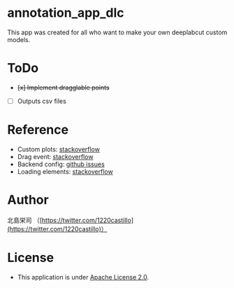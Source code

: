 # annotation_app_dlc
This app was created for all who want to make your own deeplabcut custom models.


# ToDo
- ~~[x] Implement dragglable points~~
- [ ] Outputs csv files


# Reference
- Custom plots: [stackoverflow](https://stackoverflow.com/questions/22052532/matplotlib-python-clickable-points)
- Drag event: [stackoverflow](https://stackoverflow.com/questions/55758473/how-to-fix-problem-with-uncaught-error-unknown-type-dragstart/55758597)
- Backend config: [github issues](https://github.com/matplotlib/matplotlib/issues/14304/)
- Loading elements: [stackoverflow](https://stackoverflow.com/questions/42260524/array-length-is-zero-but-the-array-has-elements-in-it)


# Author
北島栄司 （[https://twitter.com/1220castillo](https://twitter.com/1220castillo)）


# License
- This application is under [Apache License 2.0](https://github.com/ai-coach-eiji/annotation_app_dlc/blob/main/LICENSE).
